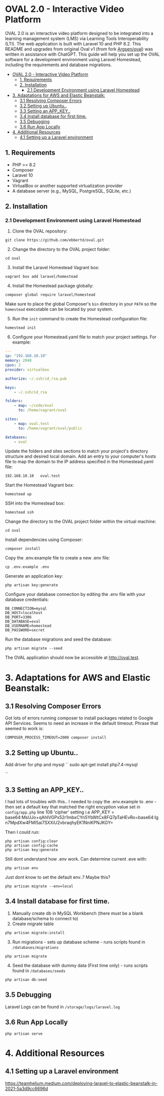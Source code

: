 # OVAL 2.0 - Interactive Video Platform

OVAL 2.0 is an interactive video platform designed to be integrated into a learning management system (LMS) via Learning Tools Interoperability (LTI). The web application is built with Laravel 10 and PHP 8.2. This README and upgrades from original Oval v1 (from fork [Argsen/oval](https://github.com/Argsen/oval)) was written in assistance with ChatGPT. This guide will help you set up the OVAL software for a development environment using Laravel Homestead, including the requirements and database migrations.

- [OVAL 2.0 - Interactive Video Platform](#oval-20---interactive-video-platform)
  - [1. Requirements](#1-requirements)
  - [2. Installation](#2-installation)
    - [2.1 Development Environment using Laravel Homestead](#21-development-environment-using-laravel-homestead)
- [3. Adaptations for AWS and Elastic Beanstalk:](#3-adaptations-for-aws-and-elastic-beanstalk)
  - [3.1 Resolving Composer Errors](#31-resolving-composer-errors)
  - [3.2 Setting up Ubuntu..](#32-setting-up-ubuntu)
  - [3.3 Setting an APP\_KEY..](#33-setting-an-app_key)
  - [3.4 Install database for first time.](#34-install-database-for-first-time)
  - [3.5 Debugging](#35-debugging)
  - [3.6 Run App Locally](#36-run-app-locally)
- [4. Additional Resources](#4-additional-resources)
  - [4.1 Setting up a Laravel environment](#41-setting-up-a-laravel-environment)


## 1. Requirements

- PHP >= 8.2
- Composer
- Laravel 10
- Vagrant
- VirtualBox or another supported virtualization provider
- A database server (e.g., MySQL, PostgreSQL, SQLite, etc.)

## 2. Installation

### 2.1 Development Environment using Laravel Homestead

1. Clone the OVAL repository:
```
git clone https://github.com/ebbertd/oval.git
```

2. Change the directory to the OVAL project folder:
```
cd oval
```

3. Install the Laravel Homestead Vagrant box:
```
vagrant box add laravel/homestead
```

4. Install the Homestead package globally:
```
composer global require laravel/homestead
```

Make sure to place the global Composer's `bin` directory in your `PATH` so the `homestead` executable can be located by your system.

5. Run the `init` command to create the Homestead configuration file:
```
homestead init
```

6. Configure your Homestead.yaml file to match your project settings. For example:

```yaml
---
ip: "192.168.10.10"
memory: 2048
cpus: 2
provider: virtualbox

authorize: ~/.ssh/id_rsa.pub

keys:
    - ~/.ssh/id_rsa

folders:
    - map: ~/code/oval
      to: /home/vagrant/oval

sites:
    - map: oval.test
      to: /home/vagrant/oval/public

databases:
    - oval
```

Update the folders and sites sections to match your project's directory structure and desired local domain. Add an entry to your computer's hosts file to map the domain to the IP address specified in the Homestead.yaml file:
```
192.168.10.10   oval.test
```

Start the Homestead Vagrant box:
```
homestead up
```

SSH into the Homestead box:
```
homestead ssh
```

Change the directory to the OVAL project folder within the virtual machine:
```
cd oval
```

Install dependencies using Composer:
```
composer install
```

Copy the .env.example file to create a new .env file:
```
cp .env.example .env
```

Generate an application key:
```
php artisan key:generate
```

Configure your database connection by editing the .env file with your database credentials:
```
DB_CONNECTION=mysql
DB_HOST=localhost
DB_PORT=3306
DB_DATABASE=oval
DB_USERNAME=homestead
DB_PASSWORD=secret
```

Run the database migrations and seed the database:
```
php artisan migrate --seed
```

The OVAL application should now be accessible at http://oval.test.


# 3. Adaptations for AWS and Elastic Beanstalk:

## 3.1 Resolving Composer Errors
Got lots of errors running composer to install packages related to Google API Services. Seems to need an increase in the default timeout.
Phrase that seemed to work is:
```
COMPOSER_PROCESS_TIMEOUT=2000 composer install
```

## 3.2 Setting up Ubuntu..
Add driver for php and mysql
``
sudo apt-get install php7.4-mysql

``

## 3.3 Setting an APP_KEY..
I had lots of troubles with this.. I needed to copy the .env.example to .env - then set a default key that matched the right encyption value set in `config/app.php` line 108 'cipher' setting i.e
APP_KEY = base64:MsUJo+qAhIVGPx52r1mbxCYn5YbWtCx8FQ7pTaHEvRo=base64:Ign7MpdXw4FMI5ai7SXXiU2vbraqhyEK1NniKPNJKGY=

Then I could run:
```
php artisan config:clear
php artisan config:cache
php artisan key:generate
```
Still dont understand how .env work. Can determine current .eve with:
```
php artisan env
```
Just dont know to set the default env..? Maybe this?
```
php artisan migrate --env=local
```


## 3.4 Install database for first time.
1. Manually create db in MySQL Workbench (there must be a blank database/schema to connect to)
2. Create migrate table
```
php artisan migrate:install
```
3. Run migrations - sets up database scheme - runs scripts found in `/databases/migrations`
```
php artisan migrate
```

4. Seed the database with dummy data (First time only) - runs scripts found in `/databases/seeds`
```
php artisan db:seed
```

## 3.5 Debugging

Laravel Logs can be found in `/storage/logs/laravel.log`


## 3.6 Run App Locally
```
php artisan serve
```


# 4. Additional Resources

## 4.1 Setting up a Laravel environment
https://teamhelium.medium.com/deploying-laravel-to-elastic-beanstalk-in-2021-5a3d9cc6696d